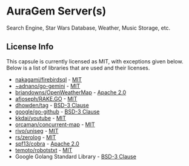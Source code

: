 # AuraGem Server(s)

Search Engine, Star Wars Database, Weather, Music Storage, etc.

## License Info
This capsule is currently licensed as MIT, with exceptions given below. Below is a list of libraries that are used and their licenses.

* [nakagami/firebirdsql](https://github.com/nakagami/firebirdsql) - [MIT](https://opensource.org/licenses/MIT)
* [~adnano/go-gemini](https://git.sr.ht/~adnano/go-gemini) - [MIT](https://opensource.org/licenses/MIT)
* [briandowns/OpenWeatherMap](https://github.com/briandowns/openweathermap) - [Apache 2.0](https://opensource.org/licenses/Apache-2.0)
* [afjoseph/RAKE.GO](https://github.com/afjoseph/RAKE.Go) - [MIT](https://opensource.org/licenses/MIT)
* [dhowden/tag](github.com/dhowden/tag) - [BSD-3 Clause](https://opensource.org/licenses/BSD-2-Clause)
* [google/go-github](https://github.com/google/go-github) - [BSD-3 Clause](https://opensource.org/licenses/BSD-3-Clause)
* [kkdai/youtube](https://github.com/kkdai/youtube) - [MIT](https://opensource.org/licenses/MIT)
* [orcaman/concurrent-map](https://github.com/orcaman/concurrent-map) - [MIT](https://opensource.org/licenses/MIT)
* [rivo/uniseg](https://github.com/rivo/uniseg) - [MIT](https://opensource.org/licenses/MIT)
* [rs/zerolog](https://github.com/rs/zerolog) - [MIT](https://opensource.org/licenses/MIT)
* [spf13/cobra](https://github.com/spf13/cobra) - [Apache 2.0](https://opensource.org/licenses/Apache-2.0)
* [temoto/robotstxt](https://github.com/temoto/robotstxt) - [MIT](https://opensource.org/licenses/MIT)
* Google Golang Standard Library - [BSD-3 Clause](https://opensource.org/licenses/BSD-3-Clause)
